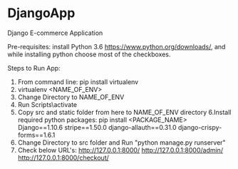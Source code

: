 # DjangoApp
Django E-commerce Application

Pre-requisites:
install Python 3.6 https://www.python.org/downloads/, and while installing python choose most of the checkboxes.

Steps to Run App:
1. From command line: pip install virtualenv
2. virtualenv <NAME_OF_ENV>
3. Change Directory to NAME_OF_ENV
4. Run Scripts\activate
5. Copy src and static folder from here to NAME_OF_ENV directory
6.Install required python packages: pip install <PACKAGE_NAME>
  Django==1.10.6
  stripe==1.50.0
  django-allauth==0.31.0
  django-crispy-forms==1.6.1
7. Change Directory to src folder and Run "python manage.py runserver"
8. Check below URL's:
  http://127.0.0.1:8000/
  http://127.0.0.1:8000/admin/
  http://127.0.0.1:8000/checkout/
